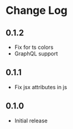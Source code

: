 # Change Log

## 0.1.2

- Fix for ts colors
- GraphQL support

## 0.1.1

- Fix jsx attributes in js

## 0.1.0

- Initial release
